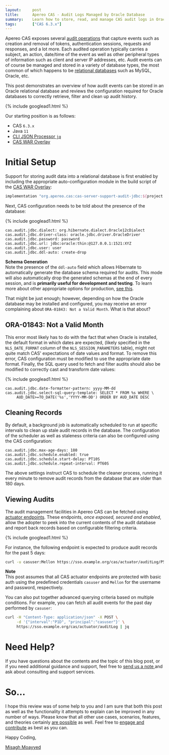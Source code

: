 ```yaml
---
layout:     post
title:      Apereo CAS - Audit Logs Managed by Oracle Database
summary:    Learn how to store, read, and manage CAS audit logs in Oracle databases.
tags:       ["CAS 6.3.x"]
---
```


Apereo CAS exposes several [audit operations](https://apereo.github.io/cas/6.3.x/installation/Audits.html) that capture events such as creation and removal of tokens, authentication sessions, requests and responses, and a lot more. Each audited operation typically carries a subject, an action, date/time of the event as well as other peripheral types of information such as client and server IP addresses, etc. Audit events can of course be managed and stored in a variety of database types, the most common of which happens to be [relational databases](https://apereo.github.io/cas/6.3.x/installation/Audits.html#database-audits) such as MySQL, Oracle, etc.

This post demonstrates an overview of how audit events can be stored in an Oracle relational database and reviews the configuration required for Oracle databases to correctly retrieve,  filter and clean up audit history.

{% include googlead1.html  %}

Our starting position is as follows:

- CAS `6.3.x`
- Java `11`
- [CLI JSON Processor `jq`](https://stedolan.github.io/jq/)
- [CAS WAR Overlay](https://github.com/apereo/cas-overlay-template)

# Initial Setup

Support for storing audit data into a relational database is first enabled by including the appropriate auto-configuration module in the build script of the [CAS WAR Overlay](https://apereo.github.io/cas/6.3.x/installation/WAR-Overlay-Installation.html):

```gradle
implementation "org.apereo.cas:cas-server-support-audit-jdbc:${project.'cas.version'}"
```

Next, CAS configuration needs to be told about the presence of the database:

{% include googlead1.html  %}

```properties
cas.audit.jdbc.dialect: org.hibernate.dialect.Oracle12cDialect
cas.audit.jdbc.driver-class: oracle.jdbc.driver.OracleDriver
cas.audit.jdbc.password: password
cas.audit.jdbc.url: jdbc:oracle:thin:@127.0.0.1:1521:XYZ
cas.audit.jdbc.user: user
cas.audit.jdbc.ddl-auto: create-drop    
```

<div class="alert alert-info">
  <strong>Schema Generation</strong><br/>Note the presence of the <code>ddl-auto</code> field which allows Hibernate to automatically generate the database schema required for audits. This mode will also automatically drop the generated schemas at the end of every session, and is <strong>primarily useful for development and testing</strong>. To learn more about other appropriate options for production, <a href="https://apereo.github.io/cas/6.3.x/configuration/Configuration-Properties-Common.html#ddl-configuration">see this</a>.
</div>

That might be just enough; however, depending on how the Oracle database may be installed and configured, you may receive an error complaining about <code>ORA-01843: Not a Valid Month</code>. What is that about?

## ORA-01843: Not a Valid Month

This error most likely has to do with the fact that when Oracle is installed, the default format in which dates are expected, (likely specified in the <code>NLS_DATE_FORMAT</code> column of the <code>NLS_SESSION_PARAMETERS</code> table), might not quite match CAS' expectations of date values and format. To remove this error, CAS configuration must be modified to use the appropriate date format. Finally, the SQL query used to fetch and filter audits should also be modified to correctly cast and transform date values:


{% include googlead1.html  %}

```properties
cas.audit.jdbc.date-formatter-pattern: yyyy-MM-dd
cas.audit.jdbc.select-sql-query-template: SELECT * FROM %s WHERE \
     AUD_DATE>=TO_DATE('%s','YYYY-MM-DD') ORDER BY AUD_DATE DESC            
```

## Cleaning Records

By default, a background job is automatically scheduled to run at specific intervals to clean up stale audit records in the database. The configuration of the scheduler as well as staleness criteria can also be configured using the CAS configuration:

```properties
cas.audit.jdbc.max-age-days: 180
cas.audit.jdbc.schedule.enabled: true
cas.audit.jdbc.schedule.start-delay: PT10S
cas.audit.jdbc.schedule.repeat-interval: PT60S
```

The above settings instruct CAS to schedule the cleaner process, running it every minute to remove audit records from the database that are older than 180 days. 

## Viewing Audits

The audit management facilities in Apereo CAS can be fetched using [actuator endpoints](https://apereo.github.io/cas/6.3.x/installation/Audits.html#administrative-endpoints). These endpoints, *once exposed, secured and enabled*, allow the adopter to peek into the current contents of the audit database and report back records based on configurable filtering criteria.


{% include googlead1.html  %}

For instance, the following endpoint is expected to produce audit records for the past 5 days:

```bash
curl -u casuser:Mellon https://sso.example.org/cas/actuator/auditLog/P5D | jq 
```

<div class="alert alert-info">
  <strong>Note</strong><br/>This post assumes that all CAS actuator endpoints are protected with basic auth using the predefined
  credentials <code>casuser</code> and <code>Mellon</code> for the username and password, respectively.
</div>

You can also put together advanced querying criteria based on multiple conditions. For example, you can fetch all audit events for the past day performed by `casuser`:

```bash
curl -H "Content-Type: application/json" -X POST \
     -d '{"interval":"P1D", "principal":"casuser"}' \
     https://sso.example.org/cas/actuator/auditLog | jq
```


# Need Help?

If you have questions about the contents and the topic of this blog post, or if you need additional guidance and support, feel free to [send us a note ](/#contact-section-header) and ask about consulting and support services.

# So...

I hope this review was of some help to you and I am sure that both this post as well as the functionality it attempts to explain can be improved in any number of ways. Please know that all other use cases, scenarios, features, and theories certainly [are possible](https://apereo.github.io/2017/02/18/onthe-theoryof-possibility/) as well. Feel free to [engage and contribute](https://apereo.github.io/cas/developer/Contributor-Guidelines.html) as best as you can.

Happy Coding,

[Misagh Moayyed](https://fawnoos.com)
